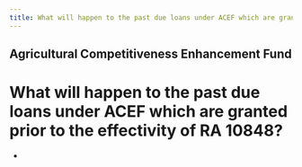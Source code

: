 ```yaml
---
title: What will happen to the past due loans under ACEF which are granted prior to the effectivity of RA 10848
---
```


## Agricultural Competitiveness Enhancement Fund

# What will happen to the past due loans under ACEF which are granted prior to the effectivity of RA 10848?


 - 
